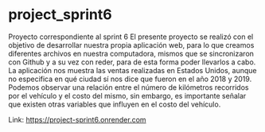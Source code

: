 # project_sprint6
Proyecto correspondiente al sprint 6
El presente proyecto se realizó con el objetivo de desarrollar nuestra propia aplicación web, para lo que creamos diferentes archivos en nuestra computadora, mismos que se sincronizaron con Github y a su vez con reder, para de esta forma poder llevarlos a cabo. 
La aplicación nos muestra las ventas realizadas en Estados Unidos, aunque no especifica en qué ciudad sí nos dice que fueron en el año 2018 y 2019. 
Podemos observar una relación entre el número de kilómetros recorridos por el vehículo y el costo del mismo, sin embargo, es importante señalar que existen otras variables que influyen en el costo del vehículo.

Link: https://project-sprint6.onrender.com
